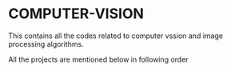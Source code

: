 # COMPUTER-VISION

This contains all the codes related to computer vssion and image processing algorithms.

All the projects are mentioned below in following order


